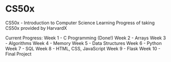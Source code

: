 # CS50x
CS50x - Introduction to Computer Science
Learning Progress of taking CS50x provided by HarvardX

Current Progress:
Week 1 - C Programming (Done!)
Week 2 - Arrays
Week 3 - Algorithms
Week 4 - Memory
Week 5 - Data Structures
Week 6 - Python
Week 7 - SQL
Week 8 - HTML, CSS, JavaScript
Week 9 - Flask
Week 10 - Final Project
